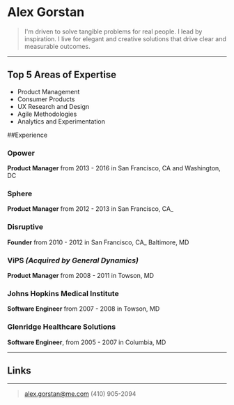 # Alex Gorstan
>I'm driven to solve tangible problems for real people. I lead by inspiration. I live for elegant and creative solutions that drive clear and measurable outcomes.

---
## Top 5 Areas of Expertise
- Product Management
- Consumer Products
- UX Research and Design
- Agile Methodologies
- Analytics and Experimentation

##Experience

### Opower
**Product Manager** from 2013 - 2016 in San Francisco, CA and Washington, DC

### Sphere
**Product Manager** from 2012 - 2013 in San Francisco, CA_

### Disruptive
**Founder** from 2010 - 2012 in San Francisco, CA_ Baltimore, MD

### ViPS _(Acquired by General Dynamics)_
**Product Manager** from 2008 - 2011 in Towson, MD

### Johns Hopkins Medical Institute
**Software Engineer** from 2007 - 2008 in Towson, MD

### Glenridge Healthcare Solutions
**Software Engineer**, from 2005 - 2007 in Columbia, MD

---
## Links

---
> [alex.gorstan@me.com](mailto:alex.gorstan@me.com)
> (410) 905-2094
